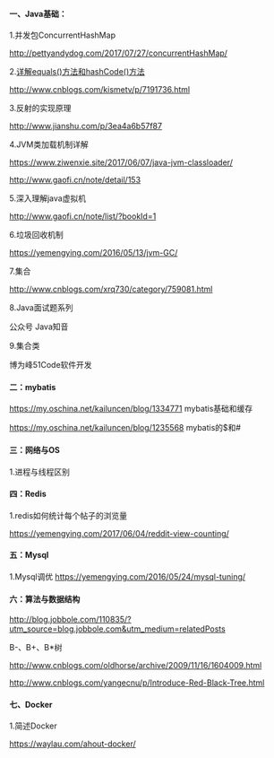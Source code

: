 #### 一、Java基础：

1.并发包ConcurrentHashMap	

<http://pettyandydog.com/2017/07/27/concurrentHashMap/>

2.[详解equals()方法和hashCode()方法](http://www.cnblogs.com/kismetv/p/7191736.html)

<http://www.cnblogs.com/kismetv/p/7191736.html>

3.反射的实现原理

<http://www.jianshu.com/p/3ea4a6b57f87>

4.JVM类加载机制详解

<https://www.ziwenxie.site/2017/06/07/java-jvm-classloader/>

http://www.gaofi.cn/note/detail/153

5.深入理解java虚拟机

<http://www.gaofi.cn/note/list/?bookId=1>

6.垃圾回收机制

<https://yemengying.com/2016/05/13/jvm-GC/>

7.集合

http://www.cnblogs.com/xrq730/category/759081.html

8.Java面试题系列

公众号 Java知音

9.集合类

博为峰51Code软件开发

 

#### 二：mybatis

<https://my.oschina.net/kailuncen/blog/1334771> mybatis基础和缓存

<https://my.oschina.net/kailuncen/blog/1235568> mybatis的$和#

 

 

#### 三：网络与OS

1.进程与线程区别

 

 

#### 四：Redis

1.redis如何统计每个帖子的浏览量 

https://yemengying.com/2017/06/04/reddit-view-counting/



#### 五：Mysql

1.Mysql调优 <https://yemengying.com/2016/05/24/mysql-tuning/>

 

#### 六：算法与数据结构

<http://blog.jobbole.com/110835/?utm_source=blog.jobbole.com&utm_medium=relatedPosts>

 

B-、B+、B*树

<http://www.cnblogs.com/oldhorse/archive/2009/11/16/1604009.html>

http://www.cnblogs.com/yangecnu/p/Introduce-Red-Black-Tree.html

#### 七、Docker

1.简述Docker

https://waylau.com/ahout-docker/